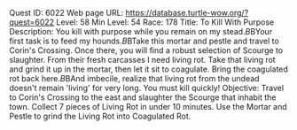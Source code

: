 Quest ID: 6022
Web page URL: https://database.turtle-wow.org/?quest=6022
Level: 58
Min Level: 54
Race: 178
Title: To Kill With Purpose
Description: You kill with purpose while you remain on my stead.$B$BYour first task is to feed my hounds.$B$BTake this mortar and pestle and travel to Corin's Crossing. Once there, you will find a robust selection of Scourge to slaughter. From their fresh carcasses I need living rot. Take that living rot and grind it up in the mortar, then let it sit to coagulate. Bring the coagulated rot back here.$B$BAnd imbecile, realize that living rot from the undead doesn't remain 'living' for very long. You must kill quickly!
Objective: Travel to Corin's Crossing to the east and slaughter the Scourge that inhabit the town. Collect 7 pieces of Living Rot in under 10 minutes. Use the Mortar and Pestle to grind the Living Rot into Coagulated Rot.

